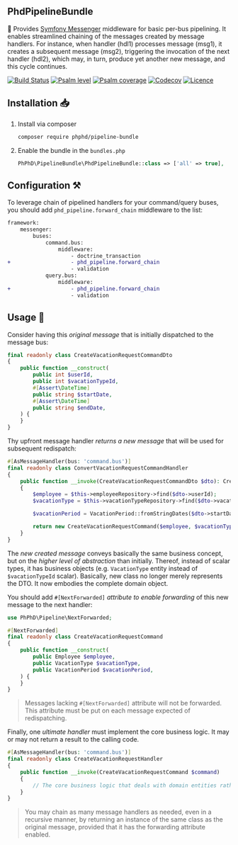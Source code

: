 PhdPipelineBundle
-----------------

🧰 Provides [Symfony Messenger](https://symfony.com/doc/current/messenger.html) middleware for basic per-bus pipelining.
It enables streamlined chaining of the messages created by message handlers. For instance, when handler (hdl1) processes
message (msg1), it creates a subsequent message (msg2), triggering the invocation of the next
handler (hdl2), which may, in turn, produce yet another new message, and this cycle continues.

[![Build Status](https://github.com/phphd/pipeline-bundle/actions/workflows/ci.yaml/badge.svg?branch=main)](https://github.com/phphd/pipeline-bundle/actions?query=branch%3Amain)
[![Psalm level](https://shepherd.dev/github/phphd/pipeline-bundle/level.svg)](https://shepherd.dev/github/phphd/pipeline-bundle)
[![Psalm coverage](https://shepherd.dev/github/phphd/pipeline-bundle/coverage.svg)](https://shepherd.dev/github/phphd/pipeline-bundle)
[![Codecov](https://codecov.io/gh/phphd/pipeline-bundle/graph/badge.svg?token=GZRXWYT55Z)](https://codecov.io/gh/phphd/pipeline-bundle)
[![Licence](https://img.shields.io/github/license/phphd/pipeline-bundle.svg)](https://github.com/phphd/pipeline-bundle/blob/main/LICENSE)

## Installation 📥

1. Install via composer

    ```sh
    composer require phphd/pipeline-bundle
    ```

2. Enable the bundle in the `bundles.php`

    ```php
    PhPhD\PipelineBundle\PhdPipelineBundle::class => ['all' => true],
    ```

## Configuration ⚒️

To leverage chain of pipelined handlers for your command/query buses, 
you should add `phd_pipeline.forward_chain` middleware to the list:

```diff
framework:
    messenger:
        buses:
            command.bus:
                middleware:
                    - doctrine_transaction
+                   - phd_pipeline.forward_chain
                    - validation
            query.bus:
                middleware:
+                   - phd_pipeline.forward_chain
                    - validation
```

## Usage 🚀

Consider having this _original message_ that is initially dispatched to the message bus:

```php
final readonly class CreateVacationRequestCommandDto
{
    public function __construct(
        public int $userId,
        public int $vacationTypeId,
        #[Assert\DateTime]
        public string $startDate,
        #[Assert\DateTime]
        public string $endDate,
    ) {
    }
}
```

Thy upfront message handler _returns a new message_ that will be used for subsequent redispatch:

```php
#[AsMessageHandler(bus: 'command.bus')]
final readonly class ConvertVacationRequestCommandHandler
{
    public function __invoke(CreateVacationRequestCommandDto $dto): CreateVacationRequestCommand
    {
        $employee = $this->employeeRepository->find($dto->userId);
        $vacationType = $this->vacationTypeRepository->find($dto->vacationTypeId);

        $vacationPeriod = VacationPeriod::fromStringDates($dto->startDate, $dto->endDate);

        return new CreateVacationRequestCommand($employee, $vacationType, $vacationPeriod);
    }
}
```

The _new created message_ conveys basically the same business concept, but on the _higher level of abstraction_ than
initially. Thereof, instead of scalar types, it has business objects (e.g. `VacationType` entity instead
of `$vacationTypeId` scalar). Basically, new class no longer merely represents the DTO. It now embodies the complete
domain object.

You should add `#[NextForwarded]` _attribute to enable forwarding_ of this new message to the next handler:

```php
use PhPhD\Pipeline\NextForwarded;

#[NextForwarded]
final readonly class CreateVacationRequestCommand
{
    public function __construct(
        public Employee $employee,
        public VacationType $vacationType,
        public VacationPeriod $vacationPeriod,
    ) {
    }
}
```

> Messages lacking `#[NextForwarded]` attribute will not be forwarded. This attribute must be put on each message
> expected of redispatching.

Finally, one _ultimate handler_ must implement the core business logic.
It may or may not return a result to the calling code.

```php
#[AsMessageHandler(bus: 'command.bus')]
final readonly class CreateVacationRequestHandler
{
    public function __invoke(CreateVacationRequestCommand $command)
    {
        // The core business logic that deals with domain entities rather than primitives...
    }
}
```

> You may chain as many message handlers as needed, even in a recursive manner,
> by returning an instance of the same class as the original message, 
> provided that it has the forwarding attribute enabled.
